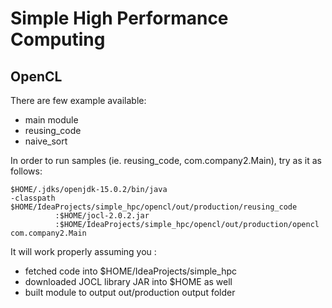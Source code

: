 # Simple High Performance Computing

## OpenCL

There are few example available:
- main module
- reusing_code
- naive_sort

In order to run samples (ie. reusing_code, com.company2.Main), try as it as follows:

```
$HOME/.jdks/openjdk-15.0.2/bin/java 
-classpath $HOME/IdeaProjects/simple_hpc/opencl/out/production/reusing_code
          :$HOME/jocl-2.0.2.jar
          :$HOME/IdeaProjects/simple_hpc/opencl/out/production/opencl com.company2.Main
```

It will work properly assuming you :
- fetched code into $HOME/IdeaProjects/simple_hpc
- downloaded JOCL library JAR into $HOME as well
- built module to output out/production output folder

